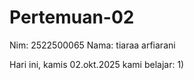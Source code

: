 # Pertemuan-02
Nim: 2522500065
Nama: tiaraa arfiarani

Hari ini, kamis 02.okt.2025 kami belajar:
1) 